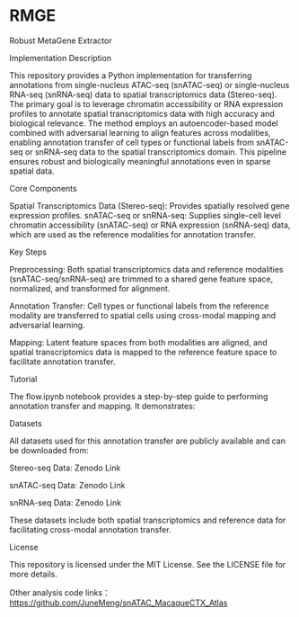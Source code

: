 # RMGE
Robust MetaGene Extractor

Implementation Description

This repository provides a Python implementation for transferring annotations from single-nucleus ATAC-seq (snATAC-seq) or single-nucleus RNA-seq (snRNA-seq) data to spatial transcriptomics data (Stereo-seq). The primary goal is to leverage chromatin accessibility or RNA expression profiles to annotate spatial transcriptomics data with high accuracy and biological relevance.
The method employs an autoencoder-based model combined with adversarial learning to align features across modalities, enabling annotation transfer of cell types or functional labels from snATAC-seq or snRNA-seq data to the spatial transcriptomics domain. This pipeline ensures robust and biologically meaningful annotations even in sparse spatial data.

Core Components

Spatial Transcriptomics Data (Stereo-seq): Provides spatially resolved gene expression profiles.
snATAC-seq or snRNA-seq: Supplies single-cell level chromatin accessibility (snATAC-seq) or RNA expression (snRNA-seq) data, which are used as the reference modalities for annotation transfer.

Key Steps

Preprocessing: Both spatial transcriptomics data and reference modalities (snATAC-seq/snRNA-seq) are trimmed to a shared gene feature space, normalized, and transformed for alignment.

Annotation Transfer: Cell types or functional labels from the reference modality are transferred to spatial cells using cross-modal mapping and adversarial learning.

Mapping: Latent feature spaces from both modalities are aligned, and spatial transcriptomics data is mapped to the reference feature space to facilitate annotation transfer.

Tutorial

The flow.ipynb notebook provides a step-by-step guide to performing annotation transfer and mapping. It demonstrates:

Datasets

All datasets used for this annotation transfer are publicly available and can be downloaded from:

Stereo-seq Data: Zenodo Link

snATAC-seq Data: Zenodo Link

snRNA-seq Data: Zenodo Link

These datasets include both spatial transcriptomics and reference data for facilitating cross-modal annotation transfer.

License

This repository is licensed under the MIT License. See the LICENSE file for more details.

Other analysis code links：https://github.com/JuneMeng/snATAC_MacaqueCTX_Atlas
